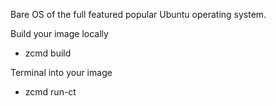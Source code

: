 Bare OS of the full featured popular Ubuntu operating system.

Build your image locally
* zcmd build

Terminal into your image
* zcmd run-ct
